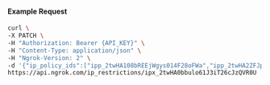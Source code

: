 <!-- Code generated for API Clients. DO NOT EDIT. -->

#### Example Request

```bash
curl \
-X PATCH \
-H "Authorization: Bearer {API_KEY}" \
-H "Content-Type: application/json" \
-H "Ngrok-Version: 2" \
-d '{"ip_policy_ids":["ipp_2twHA108bREEjWgys014F28oFWa","ipp_2twHA2ZFJp4Akgt6hxSgN9ZAZBz"]}' \
https://api.ngrok.com/ip_restrictions/ipx_2twHA0bbulo61J3iT26cJzQVR0U
```
